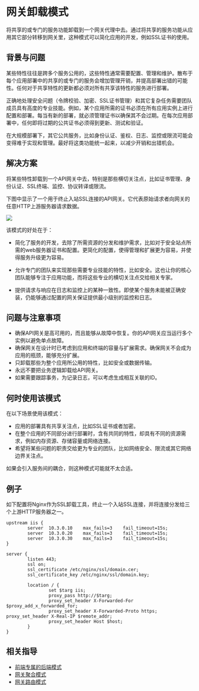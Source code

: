 # 网关卸载模式

将共享的或专门的服务功能卸载到一个网关代理中去。通过将共享的服务功能从应用其它部分转移到网关里，这种模式可以简化应用的开发，例如SSL证书的使用。

## 背景与问题

某些特性往往是跨多个服务公用的，这些特性通常需要配置、管理和维护。散布于每个应用部署中的共享的或专门的服务会增加管理开销，并提高部署出错的可能性。任何对于共享特性的更新都必须对所有共享该特性的服务进行部署。

正确地处理安全问题（令牌校验、加密、SSL证书管理）和其它复杂任务需要团队成员具有高度的专业技能。例如，某个应用所需的证书必须在所有应用实例上进行配置和部署。每当有新的部署，就必须管理证书以确保其不会过期。在每次应用部署中，任何即将过期的公共证书必须得到更新、测试和验证。

在大规模部署下，其它公共服务，比如身份认证、鉴权、日志、监控或限流可能会变得难于实现和管理。最好将这类功能统一起来，以减少开销和出错机会。

## 解决方案

将某些特性卸载到一个API网关中去，特别是那些横切关注点，比如证书管理、身份认证、SSL终端、监控、协议转译或限流。

下图中显示了一个用于终止入站SSL连接的API网关。它代表原始请求者向网关的任意HTTP上游服务器请求数据。

![](https://docs.microsoft.com/en-us/azure/architecture/patterns/_images/gateway-offload.png)

该模式的好处在于：

* 简化了服务的开发，去除了所需资源的分发和维护需求，比如对于安全站点所需的web服务器证书和配置。更简化的配置，使得管理和扩展更为容易，并使得服务升级更为容易。

* 允许专门的团队来实现那些需要专业技能的特性，比如安全。这也让你的核心团队能够专注于应用功能，而将这些专业的横切关注点交给相关专家。

* 提供请求与响应在日志和监控上的某种一致性。即使某个服务未能被正确安装，仍能够通过配置的网关保证提供最小级别的监控和日志。

## 问题与注意事项

* 确保API网关是高可用的，而且能够从故障中恢复。你的API网关应当运行多个实例以避免单点故障。
* 确保网关在设计时已考虑到应用和终端的容量与扩展需求。确保网关不会成为应用的瓶颈，能够充分扩展。
* 只卸载那些为整个应用所公用的特性，比如安全或数据传输。
* 永远不要把业务逻辑卸载给API网关。
* 如果需要跟踪事务，为记录日志，可以考虑生成相互关联的ID。

## 何时使用该模式

在以下场景使用该模式：

* 应用的部署具有共享关注点，比如SSL证书或者加密。
* 在整个应用的不同部分进行部署时，含有共同的特性，却具有不同的资源需求，例如内存资源、存储容量或网络连接。
* 希望将某些问题的职责交给更为专业的团队，比如网络安全、限流或其它网络边界关注点。

如果会引入服务间的耦合，则这种模式可能就不太合适。

## 例子

如下配置将Nginx作为SSL卸载工具，终止一个入站SSL连接，并将连接分发给三个上游HTTP服务器之一。

```
upstream iis {
        server  10.3.0.10    max_fails=3    fail_timeout=15s;
        server  10.3.0.20    max_fails=3    fail_timeout=15s;
        server  10.3.0.30    max_fails=3    fail_timeout=15s;
}

server {
        listen 443;
        ssl on;
        ssl_certificate /etc/nginx/ssl/domain.cer;
        ssl_certificate_key /etc/nginx/ssl/domain.key;

        location / {
                set $targ iis;
                proxy_pass http://$targ;
                proxy_set_header X-Forwarded-For $proxy_add_x_forwarded_for;
                proxy_set_header X-Forwarded-Proto https;
proxy_set_header X-Real-IP $remote_addr;
                proxy_set_header Host $host;
        }
}
```

## 相关指导

* [前端专属的后端模式](patterns/backends-for-frontends.md)
* [网关聚合模式](patterns/gateway-aggregation.md)
* [网关路由模式](patterns/gateway-routing.md)
